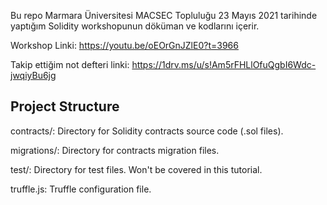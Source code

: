 Bu repo Marmara Üniversitesi MACSEC Topluluğu 23 Mayıs 2021 tarihinde yaptığım Solidity workshopunun döküman ve kodlarını içerir.

Workshop Linki: https://youtu.be/oEOrGnJZlE0?t=3966

Takip ettiğim not defteri linki: https://1drv.ms/u/s!Am5rFHLlOfuQgbI6Wdc-jwqiyBu6jg

## Project Structure

contracts/: Directory for Solidity contracts source code (.sol files).

migrations/: Directory for contracts migration files.

test/: Directory for test files. Won't be covered in this tutorial.

truffle.js: Truffle configuration file.
